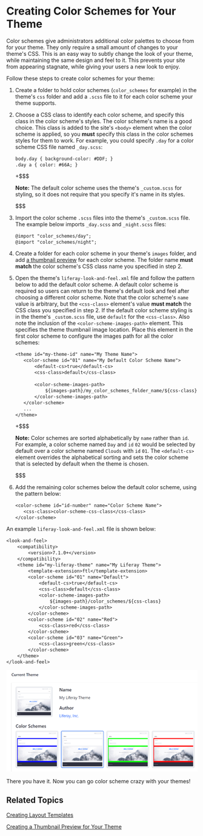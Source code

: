 # Creating Color Schemes for Your Theme [](id=creating-color-schemes-for-your-theme)

Color schemes give administrators additional color palettes to choose from for 
your theme. They only require a small amount of changes to your theme's CSS. 
This is an easy way to subtly change the look of your theme, while maintaining 
the same design and feel to it. This prevents your site from appearing stagnate, 
while giving your users a new look to enjoy. 

Follow these steps to create color schemes for your theme:

1.  Create a folder to hold color schemes (`color_schemes` for example) in the 
    theme's `css` folder and add a `.scss` file to it for each color scheme your 
    theme supports. 
    
2.  Choose a CSS class to identify each color scheme, and specify this class in 
    the color scheme's styles. The color scheme's name is a good choice. This 
    class is added to the site's `<body>` element when the color scheme is 
    applied, so you **must** specify this class in the color schemes styles for 
    them to work. For example, you could specify `.day` for a color scheme CSS 
    file named `_day.scss`: 

        body.day { background-color: #DDF; }
        .day a { color: #66A; }

    +$$$
    
    **Note:** The default color scheme uses the theme's `_custom.scss` for 
    styling, so it does not require that you specify it's name in its styles.
    
    $$$

3.  Import the color scheme `.scss` files into the theme's `_custom.scss` file. 
    The example below imports `_day.scss` and `_night.scss` files:

        @import "color_schemes/day";
        @import "color_schemes/night";

4.  Create a folder for each color scheme in your theme's `images` folder, and 
    add 
    [a thumbnail preview](/develop/tutorials/-/knowledge_base/7-1/creating-a-thumbnail-preview-for-your-theme) 
    for each color scheme. The folder name **must match** the color scheme's CSS 
    class name you specified in step 2.

5.  Open the theme's `liferay-look-and-feel.xml` file and follow the pattern 
    below to add the default color scheme. A default color scheme is required so 
    users can return to the theme's default look and feel after choosing a 
    different color scheme. Note that the color scheme's `name` value is 
    arbitrary, but the `<css-class>` element's value **must match** the CSS 
    class you specified in step 2. If the default color scheme styling is in the 
    theme's `_custom.scss` file, use `default` for the `<css-class>`. Also note 
    the inclusion of the `<color-scheme-images-path>` element. This specifies 
    the theme thumbnail image location. Place this element in the first color 
    scheme to configure the images path for all the color schemes:

        <theme id="my-theme-id" name="My Theme Name">
           <color-scheme id="01" name="My Default Color Scheme Name">
               <default-cs>true</default-cs>
               <css-class>default</css-class>
               
               <color-scheme-images-path>
                   ${images-path}/my_color_schemes_folder_name/${css-class}
               </color-scheme-images-path>
           </color-scheme>
           ...
        </theme>
 
    +$$$
     
    **Note:** Color schemes are sorted alphabetically by `name` rather than `id`. 
    For example, a color scheme named `Day` and `id` `02` would be selected by 
    default over a color scheme named `Clouds` with `id` `01`. The `<default-cs>` 
    element overrides the alphabetical sorting and sets the color scheme that is 
    selected by default when the theme is chosen. 
        
    $$$ 
 
6.  Add the remaining color schemes below the default color scheme, using the 
    pattern below:
 
        <color-scheme id="id-number" name="Color Scheme Name">
           <css-class>color-scheme-css-class</css-class>
        </color-scheme>

An example `liferay-look-and-feel.xml` file is shown below:

    <look-and-feel>
    	<compatibility>
    		<version>7.1.0+</version>
    	</compatibility>
    	<theme id="my-liferay-theme" name="My Liferay Theme">
    		<template-extension>ftl</template-extension>
    		<color-scheme id="01" name="Default">
    			<default-cs>true</default-cs>
    			<css-class>default</css-class>
    			<color-scheme-images-path>
    				${images-path}/color_schemes/${css-class}
    			</color-scheme-images-path>
    		</color-scheme>
    		<color-scheme id="02" name="Red">
    			<css-class>red</css-class>
    		</color-scheme>
    		<color-scheme id="03" name="Green">
    			<css-class>green</css-class>
    		</color-scheme>
    	</theme>
    </look-and-feel>

![Figure 1: Color schemes give administrators some choices for your theme's look.](../../../../images/theme-dev-color-schemes.png)

There you have it. Now you can go color scheme crazy with your themes!

## Related Topics [](id=related-topics)

[Creating Layout Templates](/develop/tutorials/-/knowledge_base/7-1/creating-layout-templates-with-the-themes-generator)

[Creating a Thumbnail Preview for Your Theme](/develop/tutorials/-/knowledge_base/7-1/creating-a-thumbnail-preview-for-your-theme)

